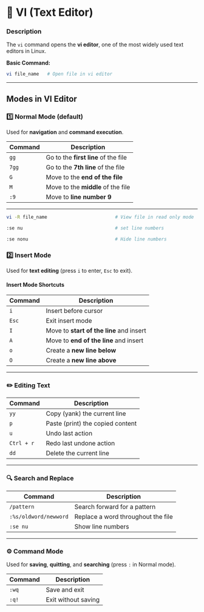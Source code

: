# 📝 VI (Text Editor)

### Description
The `vi` command opens the **vi editor**, one of the most widely used text editors in Linux.

**Basic Command:**
```bash
vi file_name   # Open file in vi editor
````

---

##  Modes in VI Editor

### 1️⃣ Normal Mode (default)

Used for **navigation** and **command execution**.

| Command | Description                          |
| ------- | ------------------------------------ |
| `gg`    | Go to the **first line** of the file |
| `7gg`   | Go to the **7th line** of the file   |
| `G`     | Move to the **end of the file**      |
| `M`     | Move to the **middle** of the file   |
| `:9`    | Move to **line number 9**            |

---

```bash
vi -R file_name                         # View file in read only mode

:se nu                                  # set line numbers

:se nonu                                # Hide line numbers

```

### 2️⃣ Insert Mode

Used for **text editing** (press `i` to enter, `Esc` to exit).

#### Insert Mode Shortcuts

| Command | Description                              |
| ------- | ---------------------------------------- |
| `i`     | Insert before cursor                     |
| `Esc`   | Exit insert mode                         |
| `I`     | Move to **start of the line** and insert |
| `A`     | Move to **end of the line** and insert   |
| `o`     | Create a **new line below**              |
| `O`     | Create a **new line above**              |

---

### ✏️ Editing Text

| Command    | Description                      |
| ---------- | -------------------------------- |
| `yy`       | Copy (yank) the current line     |
| `p`        | Paste (print) the copied content |
| `u`        | Undo last action                 |
| `Ctrl + r` | Redo last undone action          |
| `dd`       | Delete the current line          |

---

### 🔍 Search and Replace

| Command               | Description                        |
| --------------------- | ---------------------------------- |
| `/pattern`            | Search forward for a pattern       |
| `:%s/oldword/newword` | Replace a word throughout the file |
| `:se nu`              | Show line numbers                  |

---

### ⚙️ Command Mode

Used for **saving**, **quitting**, and **searching** (press `:` in Normal mode).

| Command | Description         |
| ------- | ------------------- |
| `:wq`   | Save and exit       |
| `:q!`   | Exit without saving |
